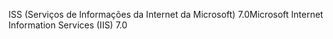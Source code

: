 <span data-ttu-id="4b6c0-101">ISS (Serviços de Informações da Internet da Microsoft) 7.0</span><span class="sxs-lookup"><span data-stu-id="4b6c0-101">Microsoft Internet Information Services (IIS) 7.0</span></span>